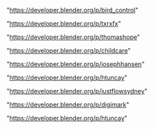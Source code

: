 "https://developer.blender.org/p/bird_control"

"https://developer.blender.org/p/txrxfx"

"https://developer.blender.org/p/thomashope"

"https://developer.blender.org/p/childcare"

"https://developer.blender.org/p/josephhansen"

"https://developer.blender.org/p/htuncay"

 
"https://developer.blender.org/p/justflowsydney"


"https://developer.blender.org/p/digimark"


"https://developer.blender.org/p/htuncay"


 
